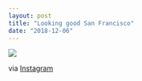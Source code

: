 ```yaml
---
layout: post
title: "Looking good San Francisco"
date: "2018-12-06"
---
```


![](https://scontent.cdninstagram.com/vp/e499a4d727f18cc3557bbf22524e8224/5C95545A/t51.2885-15/sh0.08/e35/s640x640/45887731_525994011249476_175127358871188562_n.jpg?_nc_ht=scontent.cdninstagram.com)  

via [Instagram](https://www.instagram.com/p/BrDT3jKhTQ2/)
